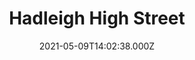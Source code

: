 ---
date: 2021-05-09T14:02:38.000Z
title: Hadleigh High Street
latitude: 52.04428511
longitude: 0.95370718
category: checkin
---